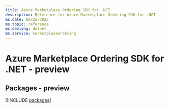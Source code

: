```yaml
---
title: Azure Marketplace Ordering SDK for .NET
description: Reference for Azure Marketplace Ordering SDK for .NET
ms.date: 02/25/2025
ms.topic: reference
ms.devlang: dotnet
ms.service: marketplaceordering
---
```

# Azure Marketplace Ordering SDK for .NET - preview
## Packages - preview
[!INCLUDE [packages](marketplace-ordering-index.md)]